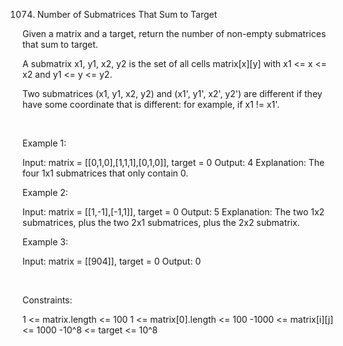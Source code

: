1074. Number of Submatrices That Sum to Target

Given a matrix and a target, return the number of non-empty submatrices that sum to target.

A submatrix x1, y1, x2, y2 is the set of all cells matrix[x][y] with x1 <= x <= x2 and y1 <= y <= y2.

Two submatrices (x1, y1, x2, y2) and (x1', y1', x2', y2') are different if they have some coordinate that is different: for example, if x1 != x1'.

 

Example 1:

Input: matrix = [[0,1,0],[1,1,1],[0,1,0]], target = 0
Output: 4
Explanation: The four 1x1 submatrices that only contain 0.


Example 2:

Input: matrix = [[1,-1],[-1,1]], target = 0
Output: 5
Explanation: The two 1x2 submatrices, plus the two 2x1 submatrices, plus the 2x2 submatrix.


Example 3:

Input: matrix = [[904]], target = 0
Output: 0


 

Constraints:

1 <= matrix.length <= 100
1 <= matrix[0].length <= 100
-1000 <= matrix[i][j] <= 1000
-10^8 <= target <= 10^8